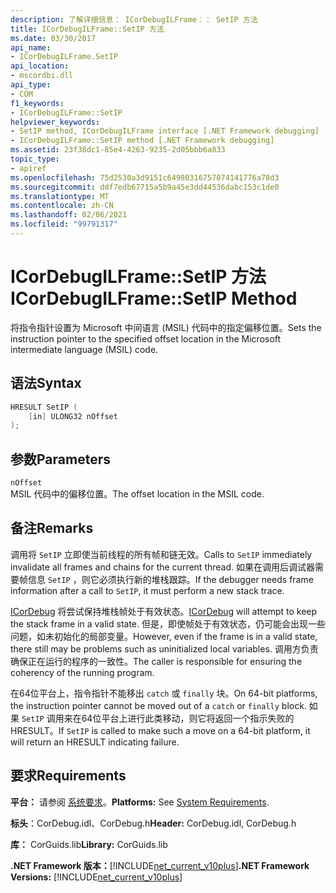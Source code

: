 ```yaml
---
description: 了解详细信息： ICorDebugILFrame：： SetIP 方法
title: ICorDebugILFrame::SetIP 方法
ms.date: 03/30/2017
api_name:
- ICorDebugILFrame.SetIP
api_location:
- mscordbi.dll
api_type:
- COM
f1_keywords:
- ICorDebugILFrame::SetIP
helpviewer_keywords:
- SetIP method, ICorDebugILFrame interface [.NET Framework debugging]
- ICorDebugILFrame::SetIP method [.NET Framework debugging]
ms.assetid: 23f38dc1-85e4-4263-9235-2d05bbb6a833
topic_type:
- apiref
ms.openlocfilehash: 75d2530a3d9151c64980316757074141776a78d3
ms.sourcegitcommit: ddf7edb67715a5b9a45e3dd44536dabc153c1de0
ms.translationtype: MT
ms.contentlocale: zh-CN
ms.lasthandoff: 02/06/2021
ms.locfileid: "99791317"
---
```

# <a name="icordebugilframesetip-method"></a><span data-ttu-id="c2413-103">ICorDebugILFrame::SetIP 方法</span><span class="sxs-lookup"><span data-stu-id="c2413-103">ICorDebugILFrame::SetIP Method</span></span>

<span data-ttu-id="c2413-104">将指令指针设置为 Microsoft 中间语言 (MSIL) 代码中的指定偏移位置。</span><span class="sxs-lookup"><span data-stu-id="c2413-104">Sets the instruction pointer to the specified offset location in the Microsoft intermediate language (MSIL) code.</span></span>  
  
## <a name="syntax"></a><span data-ttu-id="c2413-105">语法</span><span class="sxs-lookup"><span data-stu-id="c2413-105">Syntax</span></span>  
  
```cpp  
HRESULT SetIP (  
    [in] ULONG32 nOffset  
);  
```  
  
## <a name="parameters"></a><span data-ttu-id="c2413-106">参数</span><span class="sxs-lookup"><span data-stu-id="c2413-106">Parameters</span></span>  

 `nOffset`  
 <span data-ttu-id="c2413-107">MSIL 代码中的偏移位置。</span><span class="sxs-lookup"><span data-stu-id="c2413-107">The offset location in the MSIL code.</span></span>  
  
## <a name="remarks"></a><span data-ttu-id="c2413-108">备注</span><span class="sxs-lookup"><span data-stu-id="c2413-108">Remarks</span></span>  

 <span data-ttu-id="c2413-109">调用将 `SetIP` 立即使当前线程的所有帧和链无效。</span><span class="sxs-lookup"><span data-stu-id="c2413-109">Calls to `SetIP` immediately invalidate all frames and chains for the current thread.</span></span> <span data-ttu-id="c2413-110">如果在调用后调试器需要帧信息 `SetIP` ，则它必须执行新的堆栈跟踪。</span><span class="sxs-lookup"><span data-stu-id="c2413-110">If the debugger needs frame information after a call to `SetIP`, it must perform a new stack trace.</span></span>  
  
 <span data-ttu-id="c2413-111">[ICorDebug](icordebug-interface.md) 将尝试保持堆栈帧处于有效状态。</span><span class="sxs-lookup"><span data-stu-id="c2413-111">[ICorDebug](icordebug-interface.md) will attempt to keep the stack frame in a valid state.</span></span> <span data-ttu-id="c2413-112">但是，即使帧处于有效状态，仍可能会出现一些问题，如未初始化的局部变量。</span><span class="sxs-lookup"><span data-stu-id="c2413-112">However, even if the frame is in a valid state, there still may be problems such as uninitialized local variables.</span></span> <span data-ttu-id="c2413-113">调用方负责确保正在运行的程序的一致性。</span><span class="sxs-lookup"><span data-stu-id="c2413-113">The caller is responsible for ensuring the coherency of the running program.</span></span>  
  
 <span data-ttu-id="c2413-114">在64位平台上，指令指针不能移出 `catch` 或 `finally` 块。</span><span class="sxs-lookup"><span data-stu-id="c2413-114">On 64-bit platforms, the instruction pointer cannot be moved out of a `catch` or `finally` block.</span></span> <span data-ttu-id="c2413-115">如果 `SetIP` 调用来在64位平台上进行此类移动，则它将返回一个指示失败的 HRESULT。</span><span class="sxs-lookup"><span data-stu-id="c2413-115">If `SetIP` is called to make such a move on a 64-bit platform, it will return an HRESULT indicating failure.</span></span>  
  
## <a name="requirements"></a><span data-ttu-id="c2413-116">要求</span><span class="sxs-lookup"><span data-stu-id="c2413-116">Requirements</span></span>  

 <span data-ttu-id="c2413-117">**平台：** 请参阅 [系统要求](../../get-started/system-requirements.md)。</span><span class="sxs-lookup"><span data-stu-id="c2413-117">**Platforms:** See [System Requirements](../../get-started/system-requirements.md).</span></span>  
  
 <span data-ttu-id="c2413-118">**标头**：CorDebug.idl、CorDebug.h</span><span class="sxs-lookup"><span data-stu-id="c2413-118">**Header:** CorDebug.idl, CorDebug.h</span></span>  
  
 <span data-ttu-id="c2413-119">**库：** CorGuids.lib</span><span class="sxs-lookup"><span data-stu-id="c2413-119">**Library:** CorGuids.lib</span></span>  
  
 <span data-ttu-id="c2413-120">**.NET Framework 版本：**[!INCLUDE[net_current_v10plus](../../../../includes/net-current-v10plus-md.md)]</span><span class="sxs-lookup"><span data-stu-id="c2413-120">**.NET Framework Versions:** [!INCLUDE[net_current_v10plus](../../../../includes/net-current-v10plus-md.md)]</span></span>
